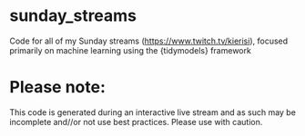 # sunday_streams
Code for all of my Sunday streams (https://www.twitch.tv/kierisi), focused primarily on machine learning using the {tidymodels} framework

# Please note:
This code is generated during an interactive live stream and as such may be incomplete and//or not use best practices. Please use with caution.
